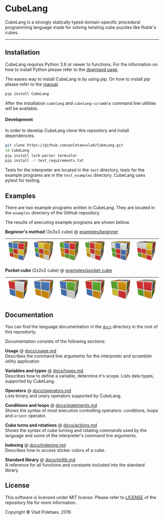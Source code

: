 # CubeLang

CubeLang is a strongly statically typed domain-specific procedural programming language made for solving twisting cube puzzles like Rubik's cubes.

<hr>

## Installation

CubeLang requires Python 3.6 or newer to functions. For the information on how to install Python please refer to the [downlaod page](https://www.python.org/downloads/).

The easies way to install CubeLang is by using pip. On how to install pip please refer to the [manual](https://pip.pypa.io/en/stable/installing/).

```bash
pip install CubeLang
```

After the installation `cubelang` and `cubelang-scramble` command line utilities will be available.

#### Development

In order to develop CubeLang clone this repository and install dependencies.

```bash
git clone https://github.com/poletaevvlad/CubeLang.git
cd CubeLang
pip install lark-parser termcolor
pip install -r test_requirements.txt
```

Tests for the interpreter are located in the `test` directory, tests for the example programs are in the `test_examples` directory. CubeLang uses pytest for testing.

## Examples

There are two example programs written in CubeLang. They are located in the `examples` directory of the GitHub repository.

The results of executing example programs are shown bellow.

**Beginner's method** (3x3x3 cube) @ [examples/beginner](examples/beginner)


| [![](https://raw.githubusercontent.com/poletaevvlad/CubeLang/master/docs/images/example_beginner_1.png)](https://www.youtube.com/watch?v=dzqH6hYKuco) | [![](https://raw.githubusercontent.com/poletaevvlad/CubeLang/master/docs/images/example_beginner_2.png)](https://www.youtube.com/watch?v=7hDjaBIfIeU) | [![](https://raw.githubusercontent.com/poletaevvlad/CubeLang/master/docs/images/example_beginner_3.png)](https://www.youtube.com/watch?v=-jjZ7OJNd4g) | [![](https://raw.githubusercontent.com/poletaevvlad/CubeLang/master/docs/images/example_beginner_4.png)](https://www.youtube.com/watch?v=_PxvFn2qd5M) | [![](https://raw.githubusercontent.com/poletaevvlad/CubeLang/master/docs/images/example_beginner_5.png)](https://www.youtube.com/watch?v=D6EbnLoh51s) | [![](https://raw.githubusercontent.com/poletaevvlad/CubeLang/master/docs/images/example_beginner_6.png)](https://www.youtube.com/watch?v=NhziEe3avvM)
|--|--|--|--|--|--|

**Pocket cube** (2x2x2 cube) @ [examples/pocket-cube](examples/pocket-cube)

| [![](https://raw.githubusercontent.com/poletaevvlad/CubeLang/master/docs/images/example_pocket_1.png)](https://www.youtube.com/watch?v=NhziEe3avvM) | [![](https://raw.githubusercontent.com/poletaevvlad/CubeLang/master/docs/images/example_pocket_2.png)](https://www.youtube.com/watch?v=z7OPzDXNGSA) | [![](https://raw.githubusercontent.com/poletaevvlad/CubeLang/master/docs/images/example_pocket_3.png)](https://www.youtube.com/watch?v=MO36Aj56TVw) | [![](https://raw.githubusercontent.com/poletaevvlad/CubeLang/master/docs/images/example_pocket_4.png)](https://www.youtube.com/watch?v=ZX0P7-SvCWod5M) | [![](https://raw.githubusercontent.com/poletaevvlad/CubeLang/master/docs/images/example_pocket_5.png)](https://www.youtube.com/watch?v=an4ovEBPumc) | [![](https://raw.githubusercontent.com/poletaevvlad/CubeLang/master/docs/images/example_pocket_6.png)](https://www.youtube.com/watch?v=Qvmfpi6yIWQ)
|--|--|--|--|--|--|

## Documentation

You can find the language documentation in the [`docs`](./docs) directory in the root of this repositorty.

Documentation consists of the following sections:

**Usage** @ [docs/usage.md](https://github.com/poletaevvlad/CubeLang/blob/master/docs/usage.md)<br>Describes the command line arguments for the interpreter and scrambler utility application

**Variables and types** @ [docs/types.md](https://github.com/poletaevvlad/CubeLang/blob/master/docs/types.md) <br> Describes how to define a variable, determine it's scope. Lists data types, supported by CubeLang.

**Operators** @ [docs/operators.md](https://github.com/poletaevvlad/CubeLang/blob/master/docs/operators.md) <br> Lists binary and unary operators supported by CubeLang.

**Conditions and loops** @ [docs/statements.md](https://github.com/poletaevvlad/CubeLang/blob/master/docs/statements.md) <br> Shows the syntax of most execution controlling operators: conditions, loops and `orient` operator.

**Cube turns and rotations** @ [docs/actions.md](https://github.com/poletaevvlad/CubeLang/blob/master/docs/actions.md) <br> Shows the syntax of cube turning and rotating commands used by the language and some of the interpreter's command line arguments.

**Indexing** @ [docs/indexing.md](https://github.com/poletaevvlad/CubeLang/blob/master/docs/indexing.md) <br> Describes how to access sticker colors of a cube.

**Standard library** @ [docs/stdlib.md](https://github.com/poletaevvlad/CubeLang/blob/master/docs/stdlib.md) <br> A reference for all functions and constants included into the standard library.

## License

This software is licensed under MIT license. Please refer to [LICENSE](https://github.com/poletaevvlad/CubeLang/blob/master/LICENSE) of the repository file for more information.

Copyright &copy; Vlad Poletaev, 2019
